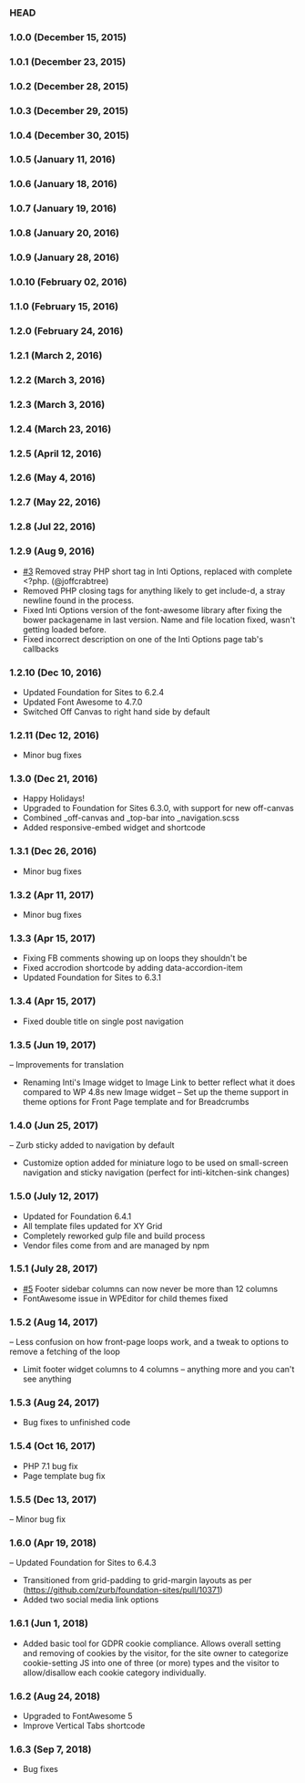### HEAD

### 1.0.0 (December 15, 2015)

### 1.0.1 (December 23, 2015)

### 1.0.2 (December 28, 2015)

### 1.0.3 (December 29, 2015)

### 1.0.4 (December 30, 2015)

### 1.0.5 (January 11, 2016)

### 1.0.6 (January 18, 2016)

### 1.0.7 (January 19, 2016)

### 1.0.8 (January 20, 2016)

### 1.0.9 (January 28, 2016)

### 1.0.10 (February 02, 2016)

### 1.1.0 (February 15, 2016)

### 1.2.0 (February 24, 2016)

### 1.2.1 (March 2, 2016)

### 1.2.2 (March 3, 2016)

### 1.2.3 (March 3, 2016)

### 1.2.4 (March 23, 2016)

### 1.2.5 (April 12, 2016)

### 1.2.6 (May 4, 2016)

### 1.2.7 (May 22, 2016)

### 1.2.8 (Jul 22, 2016)

### 1.2.9 (Aug 9, 2016)
- [#3](https://github.com/waqastudios/inti-foundation/pull/3) Removed stray PHP short tag in Inti Options, replaced with complete <?php. (@joffcrabtree)
- Removed PHP closing tags for anything likely to get include-d, a stray newline found in the process.
- Fixed Inti Options version of the font-awesome library after fixing the bower packagename in last version. Name and file location fixed, wasn't getting loaded before.
- Fixed incorrect description on one of the Inti Options page tab's callbacks

### 1.2.10 (Dec 10, 2016)
- Updated Foundation for Sites to 6.2.4
- Updated Font Awesome to 4.7.0
- Switched Off Canvas to right hand side by default

### 1.2.11 (Dec 12, 2016)
- Minor bug fixes

### 1.3.0 (Dec 21, 2016)
- Happy Holidays!
- Upgraded to Foundation for Sites 6.3.0, with support for new off-canvas
- Combined _off-canvas and _top-bar into _navigation.scss
- Added responsive-embed widget and shortcode

### 1.3.1 (Dec 26, 2016)
- Minor bug fixes

### 1.3.2 (Apr 11, 2017)
- Minor bug fixes

### 1.3.3 (Apr 15, 2017)
- Fixing FB comments showing up on loops they shouldn't be
- Fixed accrodion shortcode by adding data-accordion-item
- Updated Foundation for Sites to 6.3.1

### 1.3.4 (Apr 15, 2017)
- Fixed double title on single post navigation

### 1.3.5 (Jun 19, 2017)
– Improvements for translation
- Renaming Inti's Image widget to Image Link to better reflect what it does compared to WP 4.8s new Image widget
– Set up the theme support in theme options for Front Page template and for Breadcrumbs

### 1.4.0 (Jun 25, 2017)
– Zurb sticky added to navigation by default
- Customize option added for miniature logo to be used on small-screen navigation and sticky navigation (perfect for inti-kitchen-sink changes)

### 1.5.0 (July 12, 2017)
- Updated for Foundation 6.4.1
- All template files updated for XY Grid
- Completely reworked gulp file and build process
- Vendor files come from and are managed by npm

### 1.5.1 (July 28, 2017)
- [#5](https://github.com/waqastudios/inti-foundation/issues/5) Footer sidebar columns can now never be more than 12 columns
- FontAwesome issue in WPEditor for child themes fixed

### 1.5.2 (Aug 14, 2017)
– Less confusion on how front-page loops work, and a tweak to options to remove a fetching of the loop
- Limit footer widget columns to 4 columns – anything more and you can't see anything

### 1.5.3 (Aug 24, 2017)
- Bug fixes to unfinished code

### 1.5.4 (Oct 16, 2017)
- PHP 7.1 bug fix
- Page template bug fix

### 1.5.5 (Dec 13, 2017)
– Minor bug fix

### 1.6.0 (Apr 19, 2018)
– Updated Foundation for Sites to 6.4.3
- Transitioned from grid-padding to grid-margin layouts as per (https://github.com/zurb/foundation-sites/pull/10371)
- Added two social media link options

### 1.6.1 (Jun 1, 2018)
- Added basic tool for GDPR cookie compliance. Allows overall setting and removing of cookies by the visitor, for the site owner to categorize cookie-setting JS into one of three (or more) types and the visitor to allow/disallow each cookie category individually.

### 1.6.2 (Aug 24, 2018)
- Upgraded to FontAwesome 5
- Improve Vertical Tabs shortcode 

### 1.6.3 (Sep 7, 2018)
- Bug fixes